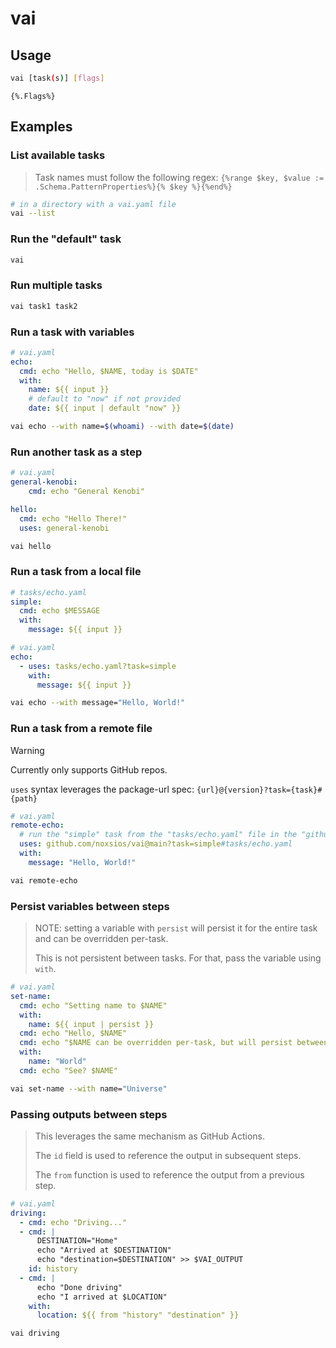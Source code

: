 # vai

## Usage

```sh
vai [task(s)] [flags]
```

```plaintext
{%.Flags%}
```

## Examples

<!-- TODO: auto gen this from tests -->

### List available tasks

> Task names must follow the following regex: `{%range $key, $value := .Schema.PatternProperties%}{% $key %}{%end%}`

```sh
# in a directory with a vai.yaml file
vai --list
```

### Run the "default" task

```sh
vai
```

### Run multiple tasks

```sh
vai task1 task2
```

### Run a task with variables

```yaml
# vai.yaml
echo:
  cmd: echo "Hello, $NAME, today is $DATE"
  with:
    name: ${{ input }}
    # default to "now" if not provided
    date: ${{ input | default "now" }}
```

```sh
vai echo --with name=$(whoami) --with date=$(date)
```

### Run another task as a step

```yaml
# vai.yaml
general-kenobi:
    cmd: echo "General Kenobi"

hello:
  cmd: echo "Hello There!"
  uses: general-kenobi
```

```sh
vai hello
```

### Run a task from a local file

```yaml
# tasks/echo.yaml
simple:
  cmd: echo $MESSAGE
  with:
    message: ${{ input }}
```

```yaml
# vai.yaml
echo:
  - uses: tasks/echo.yaml?task=simple
    with:
      message: ${{ input }}
```

```sh
vai echo --with message="Hello, World!"
```

### Run a task from a remote file

> [!WARNING]
> Currently only supports GitHub repos.
>
> `uses` syntax leverages the package-url spec: `{url}@{version}?task={task}#{path}`

```yaml
# vai.yaml
remote-echo:
  # run the "simple" task from the "tasks/echo.yaml" file in the "github.com/noxsios/vai" repo on the "main" branch
  uses: github.com/noxsios/vai@main?task=simple#tasks/echo.yaml
  with:
    message: "Hello, World!"
```

```sh
vai remote-echo
```

### Persist variables between steps

> NOTE: setting a variable with `persist` will persist it for the entire task
> and can be overridden per-task.
>
> This is not persistent between tasks. For that, pass the variable using `with`.

```yaml
# vai.yaml
set-name:
  cmd: echo "Setting name to $NAME"
  with:
    name: ${{ input | persist }}
  cmd: echo "Hello, $NAME"
  cmd: echo "$NAME can be overridden per-task, but will persist between tasks"
  with:
    name: "World"
  cmd: echo "See? $NAME"
```

```sh
vai set-name --with name="Universe"
```

### Passing outputs between steps

> This leverages the same mechanism as GitHub Actions.
>
> The `id` field is used to reference the output in subsequent steps.
>
> The `from` function is used to reference the output from a previous step.

```yaml
# vai.yaml
driving:
  - cmd: echo "Driving..."
  - cmd: |
      DESTINATION="Home"
      echo "Arrived at $DESTINATION"
      echo "destination=$DESTINATION" >> $VAI_OUTPUT
    id: history    
  - cmd: |
      echo "Done driving"
      echo "I arrived at $LOCATION"
    with:
      location: ${{ from "history" "destination" }}
```

```sh
vai driving
```
